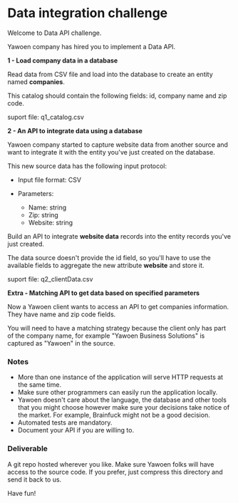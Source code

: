# Data integration challenge


Welcome to Data API challenge.

Yawoen company has hired you to implement a Data API. 


**1 - Load company data in a database**

Read data from CSV file and load into the database to create an entity named **companies**.

This catalog should contain the following fields: id, company name and zip code. 

suport file: q1_catalog.csv


**2 - An API to integrate data using a database**

Yawoen company started to capture website data from another source and want to integrate it with the entity you've just created on the database.

This new source data has the following input protocol:

- Input file format: CSV

- Parameters:

    - Name: string
    - Zip: string 
    - Website: string

Build an API to integrate **website data** records into the entity records you've just created.

The data source doesn't provide the id field, so you'll have to use the available fields to aggregate the new attribute **website** and store it.

suport file: q2_clientData.csv


**Extra - Matching API to get data based on specified parameters**

Now a Yawoen client wants to access an API to get companies information. They have name and zip code fields.

You will need to have a matching strategy because the client only has part of the company name, for example "Yawoen Business Solutions" is captured as "Yawoen" in the source.

### Notes


- More than one instance of the application will serve HTTP requests at the same time.
- Make sure other programmers can easily run the application locally.
- Yawoen doesn't care about the language, the database and other tools that you might choose however make sure your decisions take notice of the market. For example, Brainfuck might not be a good decision.
- Automated tests are mandatory.
- Document your API if you are willing to.


### Deliverable


A git repo hosted wherever you like.
Make sure Yawoen folks will have access to the source code.
If you prefer, just compress this directory and send it back to us.

Have fun!
